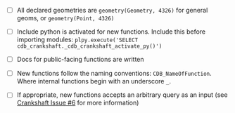 
- [ ] All declared geometries are `geometry(Geometry, 4326)` for general geoms, or `geometry(Point, 4326)`
- [ ] Include python is activated for new functions. Include this before importing modules: `plpy.execute('SELECT cdb_crankshaft._cdb_crankshaft_activate_py()')`
- [ ] Docs for public-facing functions are written
- [ ] New functions follow the naming conventions: `CDB_NameOfFunction`. Where internal functions begin with an underscore `_`.
- [ ] If appropriate, new functions accepts an arbitrary query as an input (see [Crankshaft Issue #6](https://github.com/CartoDB/crankshaft/issues/6) for more information)
 
